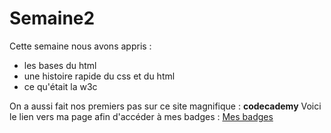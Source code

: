 # Semaine2
Cette semaine nous avons appris :  
* les bases du html
* une histoire rapide du css et du html
* ce qu'était la w3c

On a aussi fait nos premiers pas sur ce site magnifique : __codecademy__
Voici le lien vers ma page afin d'accéder à mes badges : [Mes badges](https://www.codecademy.com/users/cloudCoder64108/achievements)

